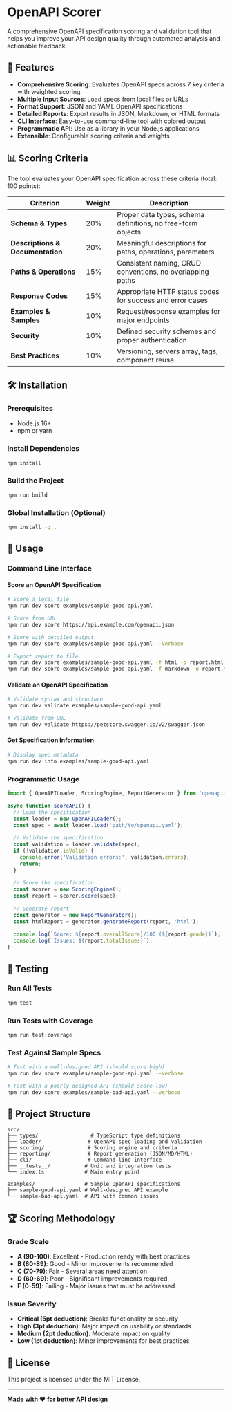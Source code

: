 # OpenAPI Scorer

A comprehensive OpenAPI specification scoring and validation tool that helps you improve your API design quality through automated analysis and actionable feedback.

## 🚀 Features

- **Comprehensive Scoring**: Evaluates OpenAPI specs across 7 key criteria with weighted scoring
- **Multiple Input Sources**: Load specs from local files or URLs
- **Format Support**: JSON and YAML OpenAPI specifications  
- **Detailed Reports**: Export results in JSON, Markdown, or HTML formats
- **CLI Interface**: Easy-to-use command-line tool with colored output
- **Programmatic API**: Use as a library in your Node.js applications
- **Extensible**: Configurable scoring criteria and weights

## 📊 Scoring Criteria

The tool evaluates your OpenAPI specification across these criteria (total: 100 points):

| Criterion | Weight | Description |
|-----------|---------|-------------|
| **Schema & Types** | 20% | Proper data types, schema definitions, no free-form objects |
| **Descriptions & Documentation** | 20% | Meaningful descriptions for paths, operations, parameters |
| **Paths & Operations** | 15% | Consistent naming, CRUD conventions, no overlapping paths |
| **Response Codes** | 15% | Appropriate HTTP status codes for success and error cases |
| **Examples & Samples** | 10% | Request/response examples for major endpoints |
| **Security** | 10% | Defined security schemes and proper authentication |
| **Best Practices** | 10% | Versioning, servers array, tags, component reuse |

## 🛠️ Installation

### Prerequisites

- Node.js 16+ 
- npm or yarn

### Install Dependencies

```bash
npm install
```

### Build the Project

```bash
npm run build
```

### Global Installation (Optional)

```bash
npm install -g .
```

## 📖 Usage

### Command Line Interface

#### Score an OpenAPI Specification

```bash
# Score a local file
npm run dev score examples/sample-good-api.yaml

# Score from URL
npm run dev score https://api.example.com/openapi.json

# Score with detailed output
npm run dev score examples/sample-good-api.yaml --verbose

# Export report to file
npm run dev score examples/sample-good-api.yaml -f html -o report.html
npm run dev score examples/sample-good-api.yaml -f markdown -o report.md
```

#### Validate an OpenAPI Specification

```bash
# Validate syntax and structure
npm run dev validate examples/sample-good-api.yaml

# Validate from URL
npm run dev validate https://petstore.swagger.io/v2/swagger.json
```

#### Get Specification Information

```bash
# Display spec metadata
npm run dev info examples/sample-good-api.yaml
```

### Programmatic Usage

```typescript
import { OpenAPILoader, ScoringEngine, ReportGenerator } from 'openapi-scorer';

async function scoreAPI() {
  // Load the specification
  const loader = new OpenAPILoader();
  const spec = await loader.load('path/to/openapi.yaml');
  
  // Validate the specification
  const validation = loader.validate(spec);
  if (!validation.isValid) {
    console.error('Validation errors:', validation.errors);
    return;
  }
  
  // Score the specification
  const scorer = new ScoringEngine();
  const report = scorer.score(spec);
  
  // Generate report
  const generator = new ReportGenerator();
  const htmlReport = generator.generateReport(report, 'html');
  
  console.log(`Score: ${report.overallScore}/100 (${report.grade})`);
  console.log(`Issues: ${report.totalIssues}`);
}
```

## 🧪 Testing

### Run All Tests

```bash
npm test
```

### Run Tests with Coverage

```bash
npm run test:coverage
```

### Test Against Sample Specs

```bash
# Test with a well-designed API (should score high)
npm run dev score examples/sample-good-api.yaml --verbose

# Test with a poorly designed API (should score low)  
npm run dev score examples/sample-bad-api.yaml --verbose
```

## 📁 Project Structure

```
src/
├── types/                 # TypeScript type definitions
├── loader/               # OpenAPI spec loading and validation
├── scoring/              # Scoring engine and criteria
├── reporting/            # Report generation (JSON/MD/HTML)
├── cli/                  # Command-line interface
├── __tests__/           # Unit and integration tests
└── index.ts             # Main entry point

examples/                # Sample OpenAPI specifications
├── sample-good-api.yaml # Well-designed API example
└── sample-bad-api.yaml  # API with common issues
```

## 🏆 Scoring Methodology

### Grade Scale
- **A (90-100)**: Excellent - Production ready with best practices
- **B (80-89)**: Good - Minor improvements recommended  
- **C (70-79)**: Fair - Several areas need attention
- **D (60-69)**: Poor - Significant improvements required
- **F (0-59)**: Failing - Major issues that must be addressed

### Issue Severity
- **Critical (5pt deduction)**: Breaks functionality or security
- **High (3pt deduction)**: Major impact on usability or standards
- **Medium (2pt deduction)**: Moderate impact on quality
- **Low (1pt deduction)**: Minor improvements for best practices

## 📄 License

This project is licensed under the MIT License.

---

**Made with ❤️ for better API design** 